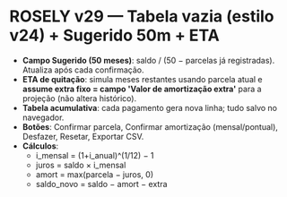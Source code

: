 # ROSELY v29 — Tabela vazia (estilo v24) + Sugerido 50m + ETA

- **Campo Sugerido (50 meses)**: saldo / (50 − parcelas já registradas). Atualiza após cada confirmação.
- **ETA de quitação**: simula meses restantes usando parcela atual e **assume extra fixo = campo 'Valor de amortização extra'** para a projeção (não altera histórico).
- **Tabela acumulativa**: cada pagamento gera nova linha; tudo salvo no navegador.
- **Botões**: Confirmar parcela, Confirmar amortização (mensal/pontual), Desfazer, Resetar, Exportar CSV.
- **Cálculos**:
  - i_mensal = (1+i_anual)^(1/12) − 1
  - juros = saldo × i_mensal
  - amort = max(parcela − juros, 0)
  - saldo_novo = saldo − amort − extra
